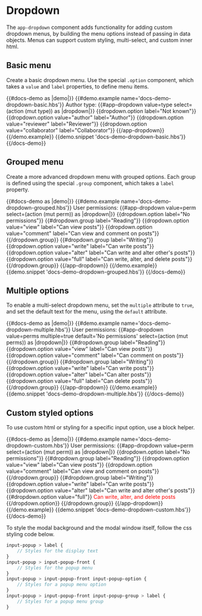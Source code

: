 # Dropdown

The `app-dropdown` component adds functionality for adding custom dropdown menus, by building the menu options instead of passing in data objects. Menus can support custom styling, multi-select, and custom inner html.

## Basic menu

Create a basic dropdown menu. Use the special `.option` component, which takes a `value` and `label` properties, to define menu items.

{{#docs-demo as |demo|}}
	{{#demo.example name='docs-demo-dropdown-basic.hbs'}}
		Author type:
		{{#app-dropdown value=type select=(action (mut type)) as |dropdown|}}
			{{dropdown.option label="Not known"}}
			{{dropdown.option value="author" label="Author"}}
			{{dropdown.option value="reviewer" label="Reviewer"}}
			{{dropdown.option value="collaborator" label="Collaborator"}}
		{{/app-dropdown}}
	{{/demo.example}}
	{{demo.snippet 'docs-demo-dropdown-basic.hbs'}}
{{/docs-demo}}

## Grouped menu

Create a more advanced dropdown menu with grouped options. Each group is defined using the special `.group` component, which takes a `label` property.

{{#docs-demo as |demo|}}
	{{#demo.example name='docs-demo-dropdown-grouped.hbs'}}
		User permissions:
		{{#app-dropdown value=perm select=(action (mut perm)) as |dropdown|}}
			{{dropdown.option label="No permissions"}}
			{{#dropdown.group label="Reading"}}
				{{dropdown.option value="view" label="Can view posts"}}
				{{dropdown.option value="comment" label="Can view and comment on posts"}}
			{{/dropdown.group}}
			{{#dropdown.group label="Writing"}}
				{{dropdown.option value="write" label="Can write posts"}}
				{{dropdown.option value="alter" label="Can write and alter other's posts"}}
				{{dropdown.option value="full" label="Can write, alter, and delete posts"}}
			{{/dropdown.group}}
		{{/app-dropdown}}
	{{/demo.example}}
	{{demo.snippet 'docs-demo-dropdown-grouped.hbs'}}
{{/docs-demo}}

## Multiple options

To enable a multi-select dropdown menu, set the `multiple` attribute to `true`, and set the default text for the menu, using the `default` attribute.

{{#docs-demo as |demo|}}
	{{#demo.example name='docs-demo-dropdown-multiple.hbs'}}
		User permissions:
		{{#app-dropdown value=perms multiple=true default='No permissions' select=(action (mut perms)) as |dropdown|}}
			{{#dropdown.group label="Reading"}}
				{{dropdown.option value="view" label="Can view posts"}}
				{{dropdown.option value="comment" label="Can comment on posts"}}
			{{/dropdown.group}}
			{{#dropdown.group label="Writing"}}
				{{dropdown.option value="write" label="Can write posts"}}
				{{dropdown.option value="alter" label="Can alter posts"}}
				{{dropdown.option value="full" label="Can delete posts"}}
			{{/dropdown.group}}
		{{/app-dropdown}}
	{{/demo.example}}
	{{demo.snippet 'docs-demo-dropdown-multiple.hbs'}}
{{/docs-demo}}

## Custom styled options

To use custom html or styling for a specific input option, use a block helper.

{{#docs-demo as |demo|}}
	{{#demo.example name='docs-demo-dropdown-custom.hbs'}}
		User permissions:
		{{#app-dropdown value=perm select=(action (mut perm)) as |dropdown|}}
			{{dropdown.option label="No permissions"}}
			{{#dropdown.group label="Reading"}}
				{{dropdown.option value="view" label="Can view posts"}}
				{{dropdown.option value="comment" label="Can view and comment on posts"}}
			{{/dropdown.group}}
			{{#dropdown.group label="Writing"}}
				{{dropdown.option value="write" label="Can write posts"}}
				{{dropdown.option value="alter" label="Can write and alter other's posts"}}
				{{#dropdown.option value="full"}}
					<span style="color:red;">Can write, alter, and delete posts</span>
				{{/dropdown.option}}
			{{/dropdown.group}}
		{{/app-dropdown}}
	{{/demo.example}}
	{{demo.snippet 'docs-demo-dropdown-custom.hbs'}}
{{/docs-demo}}







To style the modal background and the modal window itself, follow the css styling code below.

```scss
input-popup > label {
	// Styles for the display text
}
input-popup > input-popup-front {
	// Styles for the popup menu
}
input-popup > input-popup-front input-popup-option {
	// Styles for a popup menu option
}
input-popup > input-popup-front input-popup-group > label {
	// Styles for a popup menu group
}
```
